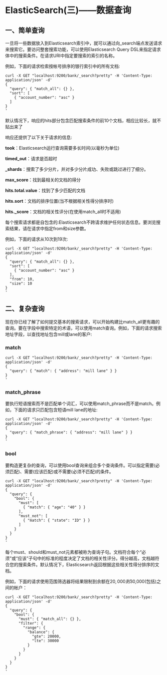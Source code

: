 # ElasticSearch(三)——数据查询

## 一、简单查询

一旦将一些数据放入到Elasticsearch索引中，就可以通过向_search端点发送请求来搜索它。要访问整套搜索功能，可以使用Elasticsearch Query DSL来指定请求体中的搜索条件。在请求URI中指定要搜索的索引的名称。

例如，下面的请求检索按帐号排序的银行索引中的所有文档:

```
curl -X GET "localhost:9200/bank/_search?pretty" -H 'Content-Type: application/json' -d'
{
  "query": { "match_all": {} },
  "sort": [
    { "account_number": "asc" }
  ]
}
'
```

默认情况下，响应的hits部分包含匹配搜索条件的前10个文档，相应比较长，就不贴出来了

响应还提供了以下关于请求的信息:

**took**：Elasticsearch运行查询需要多长时间(以毫秒为单位)

**timed_out**：请求是否超时

**_shards**：搜索了多少分片，并对多少分片成功、失败或跳过进行了细分。

**max_score**：找到最相关的文档的得分

**hits.total.value**：找到了多少匹配的文档

**hits.sort**：文档的排序位置(当不根据相关性得分排序时)

**hits._score**：文档的相关性评分(在使用match_all时不适用)

每个搜索请求都是自包含的:Elasticsearch不跨请求维护任何状态信息。要浏览搜索结果，请在请求中指定from和size参数。

例如，下面的请求从10次到19次:

```
curl -X GET "localhost:9200/bank/_search?pretty" -H 'Content-Type: application/json' -d'
{
  "query": { "match_all": {} },
  "sort": [
    { "account_number": "asc" }
  ],
  "from": 10,
  "size": 10
}
'
```



## 二、复杂查询

现在你已经了解了如何提交基本的搜索请求，可以开始构建比match_all更有趣的查询。要在字段中搜索特定的术语，可以使用match查询。例如，下面的请求搜索地址字段，以查找地址包含mill或lane的客户:

### match

```
curl -X GET "localhost:9200/bank/_search?pretty" -H 'Content-Type: application/json' -d'
{
  "query": { "match": { "address": "mill lane" } }
}
'
```

### match_phrase

要执行短语搜索而不是匹配单个词汇，可以使用match_phrase而不是match。例如，下面的请求只匹配包含短语mill lane的地址:

```
curl -X GET "localhost:9200/bank/_search?pretty" -H 'Content-Type: application/json' -d'
{
  "query": { "match_phrase": { "address": "mill lane" } }
}
'
```

### bool

要构造更复杂的查询，可以使用bool查询来组合多个查询条件。可以指定需要(必须匹配)、需要(应该匹配)或不需要(必须不匹配)的条件。

```
curl -X GET "localhost:9200/bank/_search?pretty" -H 'Content-Type: application/json' -d'
{
  "query": {
    "bool": {
      "must": [
        { "match": { "age": "40" } }
      ],
      "must_not": [
        { "match": { "state": "ID" } }
      ]
    }
  }
}
'
```

每个must、should和must_not元素都被称为查询子句。文档符合每个“必须”或“应该”子句中的标准的程度决定了文档的相关性评分。得分越高，文档越符合您的搜索条件。默认情况下，Elasticsearch返回根据这些相关性得分排序的文档。

例如，下面的请求使用范围筛选器将结果限制到余额在$20,000到$30,000(包括)之间的帐户：

```
curl -X GET "localhost:9200/bank/_search?pretty" -H 'Content-Type: application/json' -d'
{
  "query": {
    "bool": {
      "must": { "match_all": {} },
      "filter": {
        "range": {
          "balance": {
            "gte": 20000,
            "lte": 30000
          }
        }
      }
    }
  }
}
'
```

